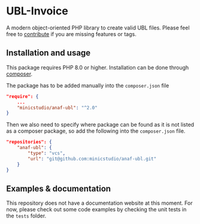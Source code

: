 # UBL-Invoice

A modern object-oriented PHP library to create valid UBL files. Please feel free to [contribute](https://github.com/num-num/ubl-invoice/pulls) if you are missing features or tags.

## Installation and usage

This package requires PHP 8.0 or higher. Installation can be done through [composer](https://www.getcomposer.org).

The package has to be added manually into the `composer.json` file
```json
"require": {
    ...
    "minicstudio/anaf-ubl": "^2.0"
}
```

Then we also need to specify where package can be found as it is not listed as a composer package, so add the following into the `composer.json` file.
```json
"repositories": {
    "anaf-ubl": {
        "type": "vcs",
        "url": "git@github.com:minicstudio/anaf-ubl.git"
    } 
}
```

## Examples & documentation

This repository does not have a documentation website at this moment. For now, please check out some code examples by checking the unit tests in the `tests` folder.
